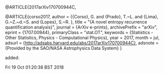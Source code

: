 



@ARTICLE{2017arXiv170700944C,

@ARTICLE{corso2017,
   author = {{Corso}, G. and {Prado}, T.~L. and {Lima}, G.~Z.~d.~S. and {Lopes}, S.~R.
	},
    title = "{A novel entropy recurrence quantification analysis}",
  journal = {ArXiv e-prints},
archivePrefix = "arXiv",
   eprint = {1707.00944},
 primaryClass = "stat.OT",
 keywords = {Statistics - Other Statistics, Physics - Computational Physics},
     year = 2017,
    month = jul,
   adsurl = {http://adsabs.harvard.edu/abs/2017arXiv170700944C},
  adsnote = {Provided by the SAO/NASA Astrophysics Data System}
}





added: 

Fri 19 Oct 01:20:38 BST 2018
